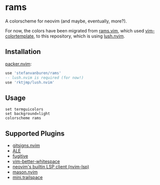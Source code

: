 # rams

A colorscheme for neovim (and maybe, eventually, more?).

For now, the colors have been migrated from [rams.vim](https://github.com/stefanvanburen/rams.vim),
which used [vim-colortemplate](https://github.com/lifepillar/vim-colortemplate),
to this repository,
which is using [lush.nvim](https://github.com/rktjmp/lush.nvim).

## Installation

[packer.nvim](https://github.com/wbthomason/packer.nvim):

```lua
use 'stefanvanburen/rams'
-- lush.nvim is required (for now!)
use 'rktjmp/lush.nvim'
```

## Usage

```vim
set termguicolors
set background=light
colorscheme rams
```

## Supported Plugins

* [gitsigns.nvim](https://github.com/lewis6991/gitsigns.nvim)
* [ALE](https://github.com/dense-analysis/ale)
* [fugitive](https://github.com/tpope/vim-fugitive)
* [vim-better-whitespace](https://github.com/ntpeters/vim-better-whitespace)
* [neovim's builtin LSP client (nvim-lsp)](https://neovim.io/doc/user/lsp.html)
* [mason.nvim](https://github.com/williamboman/mason.nvim)
* [mini.trailspace](https://github.com/echasnovski/mini.nvim#minitrailspace)
